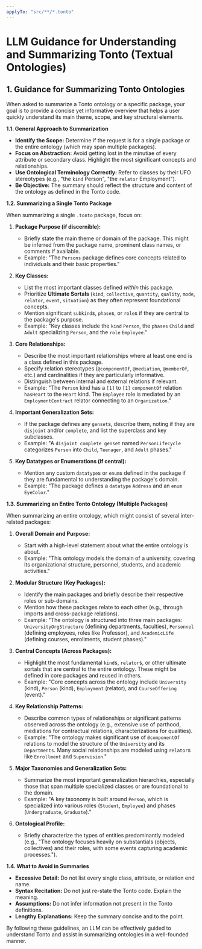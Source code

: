 ```yaml
---
applyTo: "src/**/*.tonto"
---
```


# LLM Guidance for Understanding and Summarizing Tonto (Textual Ontologies)

## 1. Guidance for Summarizing Tonto Ontologies

When asked to summarize a Tonto ontology or a specific package, your goal is to provide a concise yet informative overview that helps a user quickly understand its main theme, scope, and key structural elements.

**1.1. General Approach to Summarization**

*   **Identify the Scope:** Determine if the request is for a single package or the entire ontology (which may span multiple packages).
*   **Focus on Abstraction:** Avoid getting lost in the minutiae of every attribute or secondary class. Highlight the most significant concepts and relationships.
*   **Use Ontological Terminology Correctly:** Refer to classes by their UFO stereotypes (e.g., "the `kind` Person", "the `relator` Employment").
*   **Be Objective:** The summary should reflect the structure and content of the ontology as defined in the Tonto code.

**1.2. Summarizing a Single Tonto Package**

When summarizing a single `.tonto` package, focus on:

1.  **Package Purpose (if discernible):**
    *   Briefly state the main theme or domain of the package. This might be inferred from the package name, prominent class names, or comments if available.
    *   Example: "The `Persons` package defines core concepts related to individuals and their basic properties."

2.  **Key Classes:**
    *   List the most important classes defined *within* this package.
    *   Prioritize **Ultimate Sortals** (`kind`, `collective`, `quantity`, `quality`, `mode`, `relator`, `event`, `situation`) as they often represent foundational concepts.
    *   Mention significant `subkind`s, `phase`s, or `role`s if they are central to the package's purpose.
    *   Example: "Key classes include the `kind` `Person`, the `phases` `Child` and `Adult` specializing `Person`, and the `role` `Employee`."

3.  **Core Relationships:**
    *   Describe the most important relationships where at least one end is a class defined in this package.
    *   Specify relation stereotypes (`@componentOf`, `@mediation`, `@memberOf`, etc.) and cardinalities if they are particularly informative.
    *   Distinguish between internal and external relations if relevant.
    *   Example: "The `Person` kind has a `[1]` to `[1]` `componentOf` relation `hasHeart` to the `Heart` kind. The `Employee` role is mediated by an `EmploymentContract` relator connecting to an `Organization`."

4.  **Important Generalization Sets:**
    *   If the package defines any `genset`s, describe them, noting if they are `disjoint` and/or `complete`, and list the superclass and key subclasses.
    *   Example: "A `disjoint complete genset` named `PersonLifecycle` categorizes `Person` into `Child`, `Teenager`, and `Adult` phases."

5.  **Key Datatypes or Enumerations (if central):**
    *   Mention any custom `datatype`s or `enum`s defined in the package if they are fundamental to understanding the package's domain.
    *   Example: "The package defines a `datatype` `Address` and an `enum` `EyeColor`."

**1.3. Summarizing an Entire Tonto Ontology (Multiple Packages)**

When summarizing an entire ontology, which might consist of several inter-related packages:

1.  **Overall Domain and Purpose:**
    *   Start with a high-level statement about what the entire ontology is about.
    *   Example: "This ontology models the domain of a university, covering its organizational structure, personnel, students, and academic activities."

2.  **Modular Structure (Key Packages):**
    *   Identify the main packages and briefly describe their respective roles or sub-domains.
    *   Mention how these packages relate to each other (e.g., through imports and cross-package relations).
    *   Example: "The ontology is structured into three main packages: `UniversityOrgStructure` (defining departments, faculties), `Personnel` (defining employees, roles like Professor), and `AcademicLife` (defining courses, enrollments, student phases)."

3.  **Central Concepts (Across Packages):**
    *   Highlight the most fundamental `kind`s, `relator`s, or other ultimate sortals that are central to the entire ontology. These might be defined in core packages and reused in others.
    *   Example: "Core concepts across the ontology include `University` (kind), `Person` (kind), `Employment` (relator), and `CourseOffering` (event)."

4.  **Key Relationship Patterns:**
    *   Describe common types of relationships or significant patterns observed across the ontology (e.g., extensive use of parthood, mediations for contractual relations, characterizations for qualities).
    *   Example: "The ontology makes significant use of `@componentOf` relations to model the structure of the `University` and its `Departments`. Many social relationships are modeled using `relator`s like `Enrollment` and `Supervision`."

5.  **Major Taxonomies and Generalization Sets:**
    *   Summarize the most important generalization hierarchies, especially those that span multiple specialized classes or are foundational to the domain.
    *   Example: "A key taxonomy is built around `Person`, which is specialized into various roles (`Student`, `Employee`) and phases (`Undergraduate`, `Graduate`)."

6.  **Ontological Profile:**
    *   Briefly characterize the types of entities predominantly modeled (e.g., "The ontology focuses heavily on substantials (objects, collectives) and their roles, with some events capturing academic processes.").

**1.4. What to Avoid in Summaries**

*   **Excessive Detail:** Do not list every single class, attribute, or relation end name.
*   **Syntax Recitation:** Do not just re-state the Tonto code. Explain the meaning.
*   **Assumptions:** Do not infer information not present in the Tonto definitions.
*   **Lengthy Explanations:** Keep the summary concise and to the point.

By following these guidelines, an LLM can be effectively guided to understand Tonto and assist in summarizing ontologies in a well-founded manner. 
